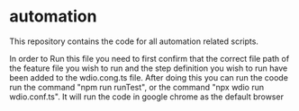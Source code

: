 # automation
This repository contains the code for all automation related scripts.

In order to Run this file you need to first confirm that the correct file path of the feature file you wish to run and the step definition you wish to run have been added to the wdio.cong.ts file.
After doing this you can run the coode run the command "npm run runTest", or the command "npx wdio run wdio.conf.ts". It will run the code in google chrome as the default browser